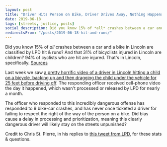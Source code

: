```yaml
---
layout: post
title: "Driver Hits Person on Bike, Driver Drives Away, Nothing Happens"
date: 2019-06-18
tags: [streets, justice, posts]
social_description: Did you know 15% of *all* crashes between a car and a bike in Lincoln are classified by LPD hit & runs? And that 31% of bicyclists injured in Lincoln are children?
redirectsFrom: "/posts/2019-06-18-hit-and-runs/"
---
```


Did you know 15% of *all* crashes between a car and a bike in Lincoln are classified by LPD hit & runs? And that 31% of bicyclists injured in Lincoln are children? 94% of cyclists who are hit are injured. That's in Lincoln, specifically. [Sources](http://stpierre.github.io/crashes/#toc-bicycle-collision-analytics-lincoln-ne-)

Last week we saw [a pretty horrific video of a driver in Lincoln hitting a child on a bicycle, backing up and then dragging the child under the vehicle for 25 feet before driving off](http://lincolncrimestoppers.com/scary-moment/). The responding officer received cell-phone video the day it happened, which wasn't processed or released by LPD for nearly a month.

The officer who responded to this incredibly dangerous offense has responded to 9 bike-car crashes, and has never once ticketed a driver for failing to respect the right of the way of the person on a bike. Did bias cause a delay in processing and prioritization, meaning this clearly dangerous driver will likely stay on the streets unpunished?

Credit to Chris St. Pierre, in his replies to [this tweet from LPD](https://twitter.com/Lincoln_Police/status/1138891866584363014), for these stats & questions.
